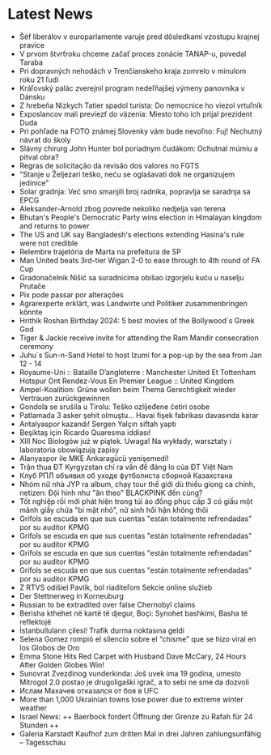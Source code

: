# Latest News
-  Šéf liberálov v europarlamente varuje pred dôsledkami vzostupu krajnej pravice
-  V prvom štvrťroku chceme začať proces zonácie TANAP-u, povedal Taraba
-  Pri dopravných nehodách v Trenčianskeho kraja zomrelo v minulom roku 21 ľudí
-  Kráľovský palác zverejnil program nedeľňajšej výmeny panovníka v Dánsku
-  Z hrebeňa Nízkych Tatier spadol turista: Do nemocnice ho viezol vrtuľník
-  Exposlancov mali previezť do väzenia: Miesto toho ich prijal prezident Duda
-  Pri pohľade na FOTO známej Slovenky vám bude nevoľno: Fuj! Nechutný návrat do školy
-  Slávny chirurg John Hunter bol poriadnym čudákom: Ochutnal múmiu a pitval obra?
-  Regras de solicitação da revisão dos valores no FGTS
-  "Stanje u Željezari teško, neću se oglašavati dok ne organizujem jedinice"
-  Solar gradnja: Već smo smanjili broj radnika, popravlja se saradnja sa EPCG
-  Aleksander-Arnold zbog povrede nekoliko nedjelja van terena
-  Bhutan&#039;s People&#039;s Democratic Party wins election in Himalayan kingdom and returns to power
-  The US and UK say Bangladesh&#039;s elections extending Hasina&#039;s rule were not credible
-  Relembre trajetória de Marta na prefeitura de SP
-  Man United beats 3rd-tier Wigan 2-0 to ease through to 4th round of FA Cup
-  Gradonačelnik Nišić sa suradnicima obišao izgorjelu kuću u naselju Prutače
-  Pix pode passar por alterações
-  Agrarexperte erklärt, was Landwirte und Politiker zusammenbringen könnte
-  Hrithik Roshan Birthday 2024: 5 best movies of the Bollywood`s Greek God
-  Tiger & Jackie receive invite for attending the Ram Mandir consecration ceremony
-  Juhu`s Sun-n-Sand Hotel to host Izumi for a pop-up by the sea from Jan 12 - 14
-  Royaume-Uni :: Bataille D’angleterre : Manchester United Et Tottenham Hotspur Ont Rendez-Vous En Premier League :: United Kingdom
-  Ampel-Koalition: Grüne wollen beim Thema Gerechtigkeit wieder Vertrauen zurückgewinnen
-  Gondola se srušila u Tirolu: Teško ozlijeđene četiri osobe
-  Patlamada 3 asker şehit olmuştu... Havai fişek fabrikası davasında karar
-  Antalyaspor kazandı! Sergen Yalçın siftah yaptı
-  Beşiktaş için Ricardo Quaresma iddiası!
-  XIII Noc Biologów już w piątek. Uwaga! Na wykłady, warsztaty i laboratoria obowiązują zapisy
-  Alanyaspor ile MKE Ankaragücü yenişemedi!
-  Trận thua ĐT Kyrgyzstan chỉ ra vấn đề đáng lo của ĐT Việt Nam
-  Клуб РПЛ объявил об уходе футболиста сборной Казахстана
-  Nhóm nữ nhà JYP ra album, chạy tour thế giới dù thiếu giọng ca chính, netizen: Đội hình như "ăn theo" BLACKPINK đến cùng?
-  Tốt nghiệp rồi mới phát hiện trong túi áo đồng phục cấp 3 có giấu một mảnh giấy chứa "bí mật nhỏ", nữ sinh hối hận không thôi
-  Grifols se escuda en que sus cuentas "están totalmente refrendadas" por su auditor KPMG
-  Grifols se escuda en que sus cuentas "están totalmente refrendadas" por su auditor KPMG
-  Grifols se escuda en que sus cuentas "están totalmente refrendadas" por su auditor KPMG
-  Grifols se escuda en que sus cuentas "están totalmente refrendadas" por su auditor KPMG
-  Z RTVS odišiel Pavlík, bol riaditeľom Sekcie online služieb
-  Der Stettnerweg in Korneuburg
-  Russian to be extradited over false Chernobyl claims
-  Berisha kthehet në kartë të djegur, Boçi: Synohet bashkimi, Basha të reflektojë
-  İstanbulluların çilesi! Trafik durma noktasına geldi
-  Selena Gomez rompió el silencio sobre el “chisme” que se hizo viral en los Globos de Oro
-  Emma Stone Hits Red Carpet with Husband Dave McCary, 24 Hours After Golden Globes Win!
-  Sunovrat Zvezdinog vunderkinda: Još uvek ima 19 godina, umesto Mitrogol 2.0 postao je drugoligaški igrač, a to sebi ne sme da dozvoli
-  Ислам Махачев отказался от боя в UFC
-  More than 1,000 Ukrainian towns lose power due to extreme winter weather
-  Israel News: ++ Baerbock fordert Öffnung der Grenze zu Rafah für 24 Stunden ++
-  Galeria Karstadt Kaufhof zum dritten Mal in drei Jahren zahlungsunfähig – Tagesschau
